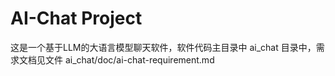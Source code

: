 # AI-Chat Project
这是一个基于LLM的大语言模型聊天软件，软件代码主目录中 ai_chat 目录中，需求文档见文件 ai_chat/doc/ai-chat-requirement.md
